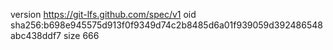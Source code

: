version https://git-lfs.github.com/spec/v1
oid sha256:b698e945575d913f0f9349d74c2b8485d6a01f939059d392486548abc438ddf7
size 666
